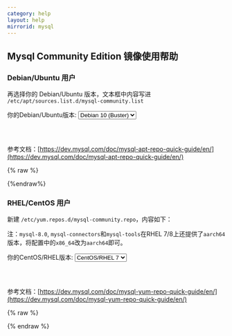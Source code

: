 ```yaml
---
category: help
layout: help
mirrorid: mysql
---
```


## Mysql Community Edition 镜像使用帮助


### Debian/Ubuntu 用户


再选择你的 Debian/Ubuntu 版本，文本框中内容写进 `/etc/apt/sources.list.d/mysql-community.list`

<form class="form-inline">
<div class="form-group">
	<label>你的Debian/Ubuntu版本: </label>
	<select class="form-control release-select" data-template="#apt-template" data-target="#apt-content">
		<option data-os="debian" data-release="jessie">Debian 8 (Jessie)</option>
		<option data-os="debian" data-release="stretch">Debian 9 (Stretch)</option>
		<option data-os="debian" data-release="buster" selected>Debian 10 (Buster)</option>
		<option data-os="ubuntu" data-release="trusty">Ubuntu 14.04 LTS</option>
		<option data-os="ubuntu" data-release="xenial">Ubuntu 16.04 LTS</option>
		<option data-os="ubuntu" data-release="bionic">Ubuntu 18.04 LTS</option>		
</select>
</div>
</form>

<p></p>
<pre>
<code id="apt-content">
</code>
</pre>

参考文档：[https://dev.mysql.com/doc/mysql-apt-repo-quick-guide/en/](https://dev.mysql.com/doc/mysql-apt-repo-quick-guide/en/)

{% raw %}
<script id="apt-template" type="x-tmpl-markup">
deb https://{%endraw%}{{ site.hostname }}{%raw%}/mysql/apt/{{os_name}} {{release_name}} mysql-5.6 mysql-5.7 mysql-8.0 mysql-tools
</script>
{%endraw%}


### RHEL/CentOS 用户

新建 `/etc/yum.repos.d/mysql-community.repo`，内容如下：

注：`mysql-8.0`, `mysql-connectors`和`mysql-tools`在RHEL 7/8上还提供了`aarch64`版本，将配置中的`x86_64`改为`aarch64`即可。

<form class="form-inline">
<div class="form-group">
	<label>你的CentOS/RHEL版本: </label>
	<select class="form-control release-select" data-template="#yum-template" data-target="#yum-content">
		<option data-release="el6">CentOS/RHEL 6</option>
		<option data-release="el7" selected>CentOS/RHEL 7</option>
		<option data-release="el8">CentOS/RHEL 8</option>
	</select>
</div>
</form>

<p></p>
<pre>
<code id="yum-content">
</code>
</pre>

参考文档：[https://dev.mysql.com/doc/mysql-yum-repo-quick-guide/en/](https://dev.mysql.com/doc/mysql-yum-repo-quick-guide/en/)

{% raw %}
<script id="yum-template" type="x-tmpl-markup">
[mysql-connectors-community]
name=MySQL Connectors Community
baseurl=https://{%endraw%}{{ site.hostname }}{%raw%}/mysql/yum/mysql-connectors-community-{{release_name}}-x86_64/
enabled=1
gpgcheck=1
gpgkey=https://repo.mysql.com/RPM-GPG-KEY-mysql

[mysql-tools-community]
name=MySQL Tools Community
baseurl=https://{%endraw%}{{ site.hostname }}{%raw%}/mysql/yum/mysql-tools-community-{{release_name}}-x86_64/
enabled=1
gpgcheck=1
gpgkey=https://repo.mysql.com/RPM-GPG-KEY-mysql
{{if release_name|notequals>el8}}
[mysql-5.6-community]
name=MySQL 5.6 Community Server
baseurl=https://{%endraw%}{{ site.hostname }}{%raw%}/mysql/yum/mysql-5.6-community-{{release_name}}-x86_64/
enabled=0
gpgcheck=1
gpgkey=https://repo.mysql.com/RPM-GPG-KEY-mysql

[mysql-5.7-community]
name=MySQL 5.7 Community Server
baseurl=https://{%endraw%}{{ site.hostname }}{%raw%}/mysql/yum/mysql-5.7-community-{{release_name}}-x86_64/
enabled=1
gpgcheck=1
gpgkey=https://repo.mysql.com/RPM-GPG-KEY-mysql
{{/if}}
[mysql-8.0-community]
name=MySQL 8.0 Community Server
baseurl=https://{%endraw%}{{ site.hostname }}{%raw%}/mysql/yum/mysql-8.0-community-{{release_name}}-x86_64/
enabled=1
gpgcheck=1
gpgkey=https://repo.mysql.com/RPM-GPG-KEY-mysql
</script>
{% endraw %}
